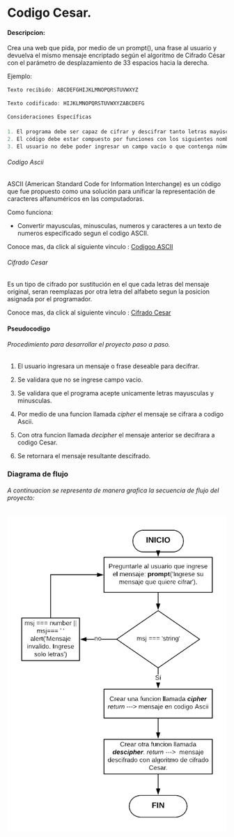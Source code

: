 # Codigo Cesar.

#### Descripcion:
Crea una web que pida, por medio de un prompt(), una frase al usuario y devuelva el mismo mensaje encriptado según el algoritmo de Cifrado César con el parámetro de desplazamiento de 33 espacios hacia la derecha.

Ejemplo:
```javascript
Texto recibido: ABCDEFGHIJKLMNOPQRSTUVWXYZ
```
```javascript
Texto codificado: HIJKLMNOPQRSTUVWXYZABCDEFG
```
```javascript
Consideraciones Específicas

1. El programa debe ser capaz de cifrar y descifrar tanto letras mayúsculas como minúsculas.  
2. El código debe estar compuesto por funciones con los siguientes nombres: cipher y decipher.
3. El usuario no debe poder ingresar un campo vacío o que contenga números
```

###### Codigo Ascii
ASCII (American Standard Code for Information Interchange) es un código que fue propuesto como una solución para unificar la representación de caracteres alfanuméricos en las computadoras.

Como funciona:
* Convertir mayusculas, minusculas, numeros y caracteres a un texto de numeros especificado segun el codigo ASCII.

Conoce mas, da click al siguiente vinculo : [Codigoo ASCII](http://lacomputadora.org/que-es-el-codigo-ascii-y-para-que-sirve/166)

###### Cifrado Cesar
Es un tipo de cifrado por sustitución en el que cada letras del mensaje original, seran reemplazas por otra letra del alfabeto segun la posicion asignada por el programador.

Conoce mas, da click al siguiente vinculo : [Cifrado Cesar](https://www.sangakoo.com/es/temas/el-metodo-cesar)


#### Pseudocodigo
###### Procedimiento para desarrollar el proyecto paso a paso.

1. El usuario ingresara un mensaje o frase deseable para decifrar.

2. Se validara que no se ingrese campo vacio.

3. Se validara que el programa acepte unicamente letras mayusculas y minusculas.

4. Por medio de una funcion llamada *cipher* el mensaje se cifrara a codigo Ascii.

5. Con otra funcion llamada *decipher* el mensaje anterior se decifrara a codigo Cesar.

6. Se retornara el mensaje resultante descifrado.

### Diagrama de flujo
###### A continuacion se representa de manera grafica la secuencia de flujo del proyecto:

![Diagrama de flujo Cifrado Cesar](assets/img/Diagrama-flujo-cifrado-Cesar.png)
